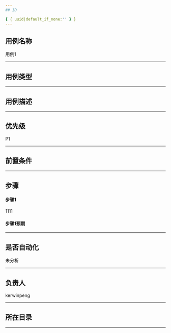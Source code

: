 ```yaml
---
## ID

{ { uuid|default_if_none:'' } }
---
```


## 用例名称

用例1

---

## 用例类型



---

## 用例描述



---

## 优先级

P1

---

## 前置条件



---

## 步骤



#### 步骤1

1111

#### 步骤1预期

 

---

## 是否自动化

未分析

---

## 负责人

kerwinpeng

---



## 所在目录



---
